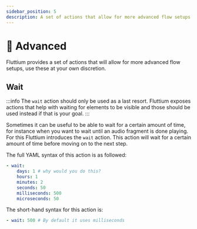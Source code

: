 ```yaml
---
sidebar_position: 5
description: A set of actions that allow for more advanced flow setups.
---
```


# 🧠 Advanced

Fluttium provides a set of actions that will allow for more advanced flow setups, use these at your
own discretion.

## Wait

:::info
The `wait` action should only be used as a last resort. Fluttium exposes actions that help with
waiting for elements to be visible and those should be used instead if that is your goal.
:::

Sometimes it can be useful to be able to wait for a certain amount of time, for instance when you
want to wait until an audio fragment is done playing. For this Fluttium introduces the `wait`
action. This action will wait for a certain amount of time before moving on to the next step.

The full YAML syntax of this action is as followed:

```yaml
- wait:
    days: 1 # why would you do this?
    hours: 1
    minutes: 2
    seconds: 50
    milliseconds: 500
    microseconds: 50
```

The short-hand syntax for this action is:

```yaml
- wait: 500 # By default it uses milliseconds
```
